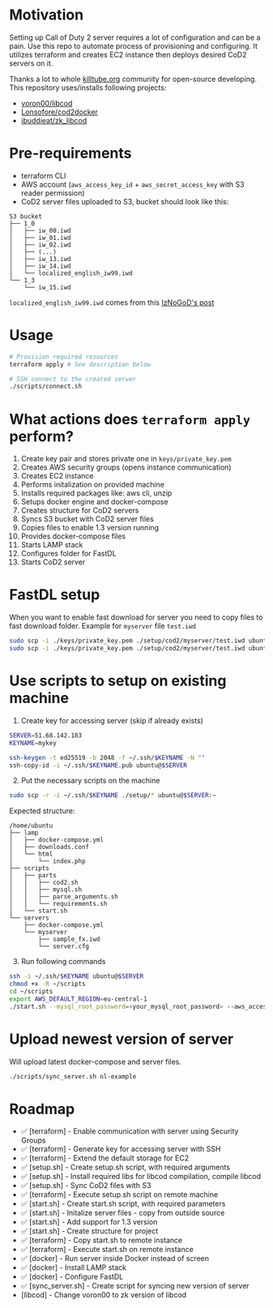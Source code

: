 # Motivation

Setting up Call of Duty 2 server requires a lot of configuration and can be a pain. Use this repo to automate process of provisioning and configuring. It utilizes terraform and creates EC2 instance then deploys desired CoD2 servers on it.

Thanks a lot to whole [killtube.org](https://killtube.org/) community for open-source developing. This repository uses/installs following projects:
- [voron00/libcod](https://github.com/voron00/libcod)
- [Lonsofore/cod2docker](https://github.com/Lonsofore/cod2docker)
- [ibuddieat/zk_libcod](https://github.com/ibuddieat/zk_libcod)

# Pre-requirements

- terraform CLI
- AWS account (`aws_access_key_id` + `aws_secret_access_key` with S3 reader permission) 
- CoD2 server files uploaded to S3, bucket should look like this:

```
S3 bucket
├── 1_0
│   ├── iw_00.iwd
│   ├── iw_01.iwd
│   ├── iw_02.iwd
│   ├── (...)
│   ├── iw_13.iwd
│   ├── iw_14.iwd
│   └── localized_english_iw99.iwd
└── 1_3
    └── iw_15.iwd
```

`localized_english_iw99.iwd` comes from this [IzNoGoD's post](https://killtube.org/showthread.php?2873-CoD2-Install-CoD2-on-your-VDS-much-faster!&p=16261&viewfull=1#post16261)

# Usage

```sh
# Provision required resources
terraform apply # See description below

# SSH connect to the created server
./scripts/connect.sh
```

# What actions does `terraform apply` perform?

1. Create key pair and stores private one in `keys/private_key.pem`
2. Creates AWS security groups (opens instance communication)
3. Creates EC2 instance
4. Performs initalization on provided machine
5. Installs required packages like: aws cli, unzip
6. Setups docker engine and docker-compose
7. Creates structure for CoD2 servers
8. Syncs S3 bucket with CoD2 server files
9. Copies files to enable 1.3 version running
10. Provides docker-compose files
11. Starts LAMP stack
12. Configures folder for FastDL
13. Starts CoD2 server

# FastDL setup

When you want to enable fast download for server you need to copy files to fast download folder. Example for `myserver` file `test.iwd`

```sh
sudo scp -i ./keys/private_key.pem ./setup/cod2/myserver/test.iwd ubuntu@$(terraform output -raw public_ip):~/cod2/fastdl/myserver/
sudo scp -i ./keys/private_key.pem ./setup/cod2/myserver/test.iwd ubuntu@$(terraform output -raw public_ip):~/cod2/myserver/
```

# Use scripts to setup on existing machine

1. Create key for accessing server (skip if already exists)
```sh
SERVER=51.68.142.183
KEYNAME=mykey

ssh-keygen -t ed25519 -b 2048 -f ~/.ssh/$KEYNAME -N ""
ssh-copy-id -i ~/.ssh/$KEYNAME.pub ubuntu@$SERVER
```

2. Put the necessary scripts on the machine
```sh
sudo scp -r -i ~/.ssh/$KEYNAME ./setup/* ubuntu@$SERVER:~
```

Expected structure:
```
/home/ubuntu
├── lamp
│   ├── docker-compose.yml
│   ├── downloads.conf
│   └── html
│       └── index.php
├── scripts
│   ├── parts
│   │   ├── cod2.sh
│   │   ├── mysql.sh
│   │   ├── parse_arguments.sh
│   │   └── requirements.sh
│   └── start.sh
└── servers
    ├── docker-compose.yml
    └── myserver
        ├── sample_fx.iwd
        └── server.cfg
```

3. Run following commands

```sh
ssh -i ~/.ssh/$KEYNAME ubuntu@$SERVER
chmod +x -R ~/scripts
cd ~/scripts
export AWS_DEFAULT_REGION=eu-central-1
./start.sh --mysql_root_password=<your_mysql_root_password> --aws_access_key_id=<your_aws_access_key_id> --aws_secret_access_key=<your_aws_secret_access_key> --s3_bucket_name=<your_s3_bucket_name>
```

# Upload newest version of server

Will upload latest docker-compose and server files.

```sh
./scripts/sync_server.sh nl-example
```

# Roadmap

- ✅ [terraform] - Enable communication with server using Security Groups
- ✅ [terraform] - Generate key for accessing server with SSH
- ✅ [terraform] - Extend the default storage for EC2
- ✅ [setup.sh] - Create setup.sh script, with required arguments
- ✅ [setup.sh] - Install required libs for libcod compilation, compile libcod
- ✅ [setup.sh] - Sync CoD2 files with S3
- ✅ [terraform] - Execute setup.sh script on remote machine
- ✅ [start.sh] - Create start.sh script, with required parameters
- ✅ [start.sh] - Initalize server files - copy from outside source
- ✅ [start.sh] - Add support for 1.3 version
- ✅ [start.sh] - Create structure for project
- ✅ [terraform] - Copy start.sh to remote instance
- ✅ [terraform] - Execute start.sh on remote instance
- ✅ [docker] - Run server inside Docker instead of screen
- ✅ [docker] - Install LAMP stack
- ✅ [docker] - Configure FastDL
- ✅ [sync_server.sh] - Create script for syncing new version of server
- [libcod] - Change voron00 to zk version of libcod
